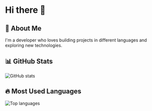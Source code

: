 # Hi there 👋

## 🚀 About Me
I'm a developer who loves building projects in different languages and exploring new technologies.

## 📊 GitHub Stats
<p align="left">
  <img src="https://github-readme-stats.vercel.app/api?username=MarzDevelops&show_icons=true&theme=tokyonight" alt="GitHub stats"/>
</p>

## 🔥 Most Used Languages
<p align="left">
  <img src="https://github-readme-stats.vercel.app/api/top-langs/?username=MarzDevelops&layout=compact&theme=tokyonight" alt="Top languages"/>
</p>
